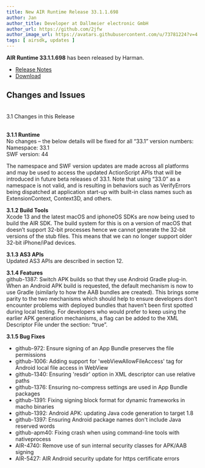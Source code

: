 ```yaml
---
title: New AIR Runtime Release 33.1.1.698
author: Jan
author_title: Developer at Dallmeier electronic GmbH
author_url: https://github.com/2jfw
author_image_url: https://avatars.githubusercontent.com/u/73781224?v=4
tags: [ airsdk, updates ]
---
```


**AIR Runtime 33.1.1.698** has been released by Harman.


- [Release Notes](https://airsdk.harman.com/api/versions/33.1.1.698/release-notes/Release_Notes_AIR_SDK_33.1.1.698.pdf)
- [Download](https://airsdk.harman.com/download/33.1.1.698)



<h2>Changes and Issues</h2></br>
3.1 Changes in this Release</br></br>

**3.1.1 Runtime**</br>
No changes – the below details will be fixed for all “33.1” version numbers:</br>
Namespace: 33.1</br>
SWF version: 44</br>

The namespace and SWF version updates are made across all platforms and may be used to access the
updated ActionScript APIs that will be introduced in future beta releases of 33.1.
Note that using “33.0” as a namespace is not valid, and is resulting in behaviors such as VerifyErrors being
dispatched at application start-up with built-in class names such as ExtensionContext, Context3D, and others.

**3.1.2 Build Tools**</br>
Xcode 13 and the latest macOS and iphoneOS SDKs are now being used to build the AIR SDK.
The build system for this is on a version of macOS that doesn’t support 32-bit processes hence we cannot
generate the 32-bit versions of the stub files. This means that we can no longer support older 32-bit
iPhone/iPad devices.

**3.1.3 AS3 APIs**</br>
Updated AS3 APIs are described in section 12.

**3.1.4 Features**</br>
github-1387: Switch APK builds so that they use Android Gradle plug-in. When an Android APK build is
requested, the default mechanism is now to use Gradle (similarly to how the AAB bundles are created). This
brings some parity to the two mechanisms which should help to ensure developers don’t encounter problems
with deployed bundles that haven’t been first spotted during local testing.
For developers who would prefer to keep using the earlier APK generation mechanisms, a flag can be added
to the XML Descriptor File under the <android> section: “<BuildLegacyAPK>true</BuildLegacyAPK>”.

**3.1.5 Bug Fixes**
- github-972: Ensure signing of an App Bundle preserves the file permissions</br>
- github-1006: Adding support for 'webViewAllowFileAccess' tag for Android local file access in WebView</br>
- github-1340: Ensuring 'resdir' option in XML descriptor can use relative paths</br>
- github-1376: Ensuring no-compress settings are used in App Bundle packages</br>
- github-1391: Fixing signing block format for dynamic frameworks in macho binaries</br>
- github-1392: Android APK: updating Java code generation to target 1.8</br>
- github-1397: Ensuring Android package names don't include Java reserved words</br>
- github-apm40: Fixing crash when using command-line tools with nativeprocess</br>
- AIR-4740: Remove use of sun internal security classes for APK/AAB signing</br>
- AIR-5427: AIR Android security update for https certificate errors</br>
